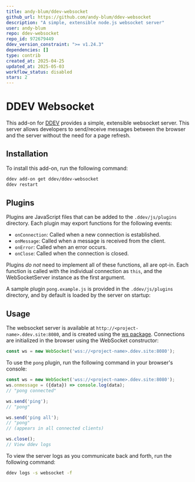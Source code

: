 ```yaml
---
title: andy-blum/ddev-websocket
github_url: https://github.com/andy-blum/ddev-websocket
description: "A simple, extensible node.js websocket server"
user: andy-blum
repo: ddev-websocket
repo_id: 972679449
ddev_version_constraint: ">= v1.24.3"
dependencies: []
type: contrib
created_at: 2025-04-25
updated_at: 2025-05-03
workflow_status: disabled
stars: 2
---
```


# DDEV Websocket

This add-on for [DDEV](https://ddev.readthedocs.io) provides a simple, extensible websocket server. This server allows developers to send/receive messages between the browser and the server without the need for a page refresh.

## Installation

To install this add-on, run the following command:

```bash
ddev add-on get ddev/ddev-websocket
ddev restart
```

## Plugins

Plugins are JavaScript files that can be added to the `.ddev/js/plugins` directory. Each plugin may export functions for the following events:

- `onConnection`: Called when a new connection is established.
- `onMessage`: Called when a message is received from the client.
- `onError`: Called when an error occurs.
- `onClose`: Called when the connection is closed.

Plugins _do not_ need to implement all of these functions, all are opt-in. Each function is called with the individual connection as `this`, and the WebSocketServer instance as the first argument.

A sample plugin `pong.example.js` is provided in the `.ddev/js/plugins` directory, and by default is loaded by the server on startup:

## Usage

The websocket server is available at `http://<project-name>.ddev.site:8080`, and is created using the [ws package](https://github.com/websockets/ws). Connections are initialized in the browser using the WebSocket constructor:

```javascript
const ws = new WebSocket('wss://<project-name>.ddev.site:8080');
```

To use the `pong` plugin, run the following command in your browser's console:

```js
const ws = new WebSocket('wss://<project-name>.ddev.site:8080');
ws.onmessage = ({data}) => console.log(data);
// "pong connected"

ws.send('ping');
// "pong"

ws.send('ping all');
// "pong"
// (appears in all connected clients)

ws.close();
// View ddev logs
```

To view the server logs as you communicate back and forth, run the following command:

```bash
ddev logs -s websocket -f
```
